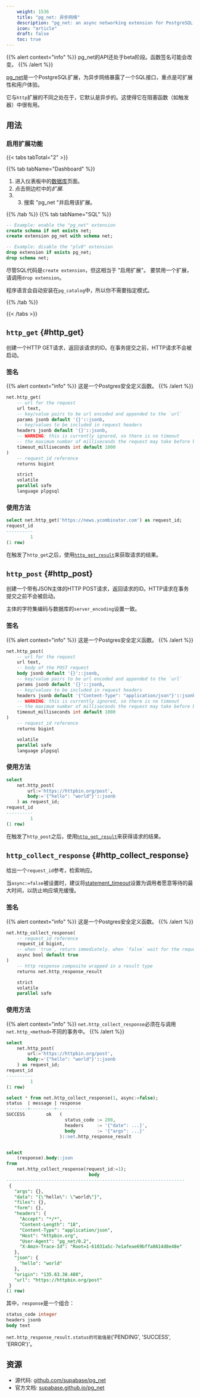 ```yaml
---
    weight: 1536
    title: "pg_net: 异步网络"
    description: "pg_net: an async networking extension for PostgreSQL."
    icon: "article"
    draft: false
    toc: true
---
```


{{% alert context="info" %}}
pg_net的API还处于beta阶段。函数签名可能会改变。
{{% /alert %}}

[pg_net](https://github.com/supabase/pg_net/)是一个PostgreSQL扩展，为异步网络暴露了一个SQL接口，重点是可扩展性和用户体验。

它与`http`扩展的不同之处在于，它默认是异步的。这使得它在阻塞函数（如触发器）中很有用。

## 用法

### 启用扩展功能

{{< tabs tabTotal="2" >}}

{{% tab tabName="Dashboard" %}}



1. 进入仪表板中的[数据库](https://app.supabase.com/project/_/database/tables)页面。
2. 点击侧边栏中的*扩展*.
3. 3. 搜索 "pg_net "并启用该扩展。



{{% /tab %}}
{{% tab tabName="SQL" %}}



```sql
-- Example: enable the "pg_net" extension
create schema if not exists net;
create extension pg_net with schema net;

-- Example: disable the "plv8" extension
drop extension if exists pg_net;
drop schema net;
```

尽管SQL代码是`create extension`，但这相当于 "启用扩展"。
要禁用一个扩展，请调用`drop extension`。

程序语言会自动安装在`pg_catalog`中，所以你不需要指定模式。



{{% /tab %}}

{{< /tabs >}}

## `http_get` {#http_get}

创建一个HTTP GET请求，返回该请求的ID。在事务提交之前，HTTP请求不会被启动。

### 签名

{{% alert context="info" %}}
这是一个Postgres安全定义函数。
{{% /alert %}}

```sql
net.http_get(
    -- url for the request
    url text,
    -- key/value pairs to be url encoded and appended to the `url`
    params jsonb default '{}'::jsonb,
    -- key/values to be included in request headers
    headers jsonb default '{}'::jsonb,
    -- WARNING: this is currently ignored, so there is no timeout
    -- the maximum number of milliseconds the request may take before being cancelled
    timeout_milliseconds int default 1000
)
    -- request_id reference
    returns bigint

    strict
    volatile
    parallel safe
    language plpgsql
```

### 使用方法

```sql
select net.http_get('https://news.ycombinator.com') as request_id;
request_id
----------
         1
(1 row)
```

在触发了`http_get`之后，使用[`http_get_result`](#http_get_result)来获取请求的结果。

## `http_post` {#http_post}

创建一个带有JSON主体的HTTP POST请求，返回请求的ID。HTTP请求在事务提交之前不会被启动。

主体的字符集编码与数据库的`server_encoding`设置一致。

### 签名

{{% alert context="info" %}}
这是一个Postgres安全定义函数。
{{% /alert %}}

```sql
net.http_post(
    -- url for the request
    url text,
    -- body of the POST request
    body jsonb default '{}'::jsonb,
    -- key/value pairs to be url encoded and appended to the `url`
    params jsonb default '{}'::jsonb,
    -- key/values to be included in request headers
    headers jsonb default '{"Content-Type": "application/json"}'::jsonb,
    -- WARNING: this is currently ignored, so there is no timeout
    -- the maximum number of milliseconds the request may take before being cancelled
    timeout_milliseconds int default 1000
)
    -- request_id reference
    returns bigint

    volatile
    parallel safe
    language plpgsql
```

### 使用方法

```sql
select
    net.http_post(
        url:='https://httpbin.org/post',
        body:='{"hello": "world"}'::jsonb
    ) as request_id;
request_id
----------
         1
(1 row)
```

在触发了`http_post`之后，使用[`http_get_result`](#http_get_result)来获得请求的结果。

## `http_collect_response` {#http_collect_response}

给出一个`request_id`参考，检索响应。

当`async:=false`被设置时，建议将[statement_timeout](https://www.postgresql.org/docs/13/runtime-config-client.html)设置为调用者愿意等待的最大时间，以防止响应填充缓慢。

### 签名

{{% alert context="info" %}}
这是一个Postgres安全定义函数。
{{% /alert %}}

```sql
net.http_collect_response(
    -- request_id reference
    request_id bigint,
    -- when `true`, return immediately. when `false` wait for the request to complete before returning
    async bool default true
)
    -- http response composite wrapped in a result type
    returns net.http_response_result

    strict
    volatile
    parallel safe
```

### 使用方法

{{% alert context="info" %}}
`net.http_collect_response`必须在与调用`net.http_<method>`不同的事务中。
{{% /alert %}}

```sql
select
    net.http_post(
        url:='https://httpbin.org/post',
        body:='{"hello": "world"}'::jsonb
    ) as request_id;
request_id
----------
         1
(1 row)

select * from net.http_collect_response(1, async:=false);
status  | message | response
--------+---------+----------
SUCCESS        ok   (
                      status_code := 200,
                      headers     := '{"date": ...}',
                      body        := '{"args": ...}'
                    )::net.http_response_result


select
    (response).body::json
from
    net.http_collect_response(request_id:=1);
                               body
-------------------------------------------------------------------
 {
   "args": {},
   "data": "{\"hello\": \"world\"}",
   "files": {},
   "form": {},
   "headers": {
     "Accept": "*/*",
     "Content-Length": "18",
     "Content-Type": "application/json",
     "Host": "httpbin.org",
     "User-Agent": "pg_net/0.2",
     "X-Amzn-Trace-Id": "Root=1-61031a5c-7e1afeae69bffa8614d8e48e"
   },
   "json": {
     "hello": "world"
   },
   "origin": "135.63.38.488",
   "url": "https://httpbin.org/post"
 }
(1 row)
```

其中，`response`是一个组合：

```sql
status_code integer
headers jsonb
body text
```

`net.http_response_result.status的可能值是`('PENDING', 'SUCCESS', 'ERROR')'。

## 资源

- 源代码: [github.com/supabase/pg_net](https://github.com/supabase/pg_net/)
- 官方文档: [supabase.github.io/pg_net](https://supabase.github.io/pg_net/)


